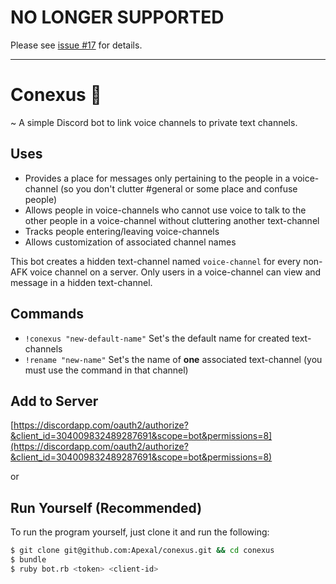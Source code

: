 # NO LONGER SUPPORTED

Please see [issue #17](https://github.com/Apexal/conexus/issues/17) for details. 

---

# Conexus 🔗
~ A simple Discord bot to link voice channels to private text channels.

## Uses
- Provides a place for messages only pertaining to the people in a voice-channel (so you don't clutter #general or some place and confuse people)
- Allows people in voice-channels who cannot use voice to talk to the other people in a voice-channel without cluttering another text-channel
- Tracks people entering/leaving voice-channels
- Allows customization of associated channel names

This bot creates a hidden text-channel named `voice-channel` for every non-AFK voice channel on a server. Only users in a voice-channel can view and message in a hidden text-channel. 

## Commands
- `!conexus "new-default-name"` Set's the default name for created text-channels
- `!rename "new-name"` Set's the name of **one** associated text-channel (you must use the command in that channel)

## Add to Server
[https://discordapp.com/oauth2/authorize?&client_id=304009832489287691&scope=bot&permissions=8](https://discordapp.com/oauth2/authorize?&client_id=304009832489287691&scope=bot&permissions=8)

or

## Run Yourself (Recommended)
To run the program yourself, just clone it and run the following:
```sh
$ git clone git@github.com:Apexal/conexus.git && cd conexus
$ bundle
$ ruby bot.rb <token> <client-id>
```
